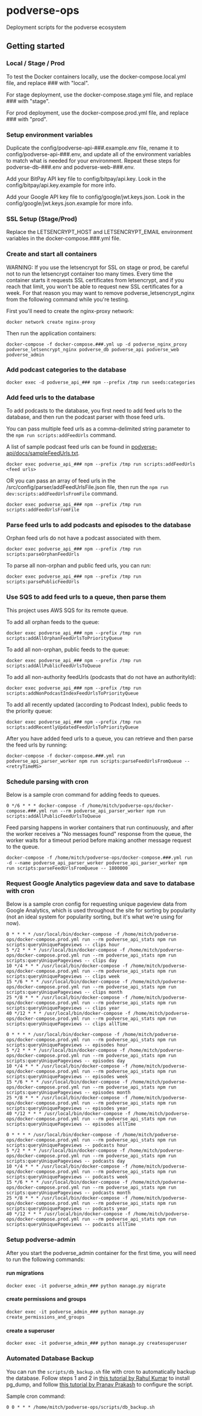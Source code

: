 # podverse-ops

Deployment scripts for the podverse ecosystem

## Getting started

### Local / Stage / Prod

To test the Docker containers locally, use the docker-compose.local.yml file, and replace \#\#\# with "local".

For stage deployment, use the docker-compose.stage.yml file, and replace \#\#\# with "stage".

For prod deployment, use the docker-compose.prod.yml file, and replace \#\#\# with "prod".

### Setup environment variables

Duplicate the config/podverse-api-\#\#\#.example.env file, rename it to config/podverse-api-\#\#\#.env, and update all of the environment variables to match what is needed for your environment. Repeat these steps for podverse-db-\#\#\#.env and podverse-web-\#\#\#.env.

Add your BitPay API key file to config/bitpay/api.key. Look in the config/bitpay/api.key.example for more info.

Add your Google API key file to config/google/jwt.keys.json. Look in the config/google/jwt.keys.json.example for more info.

### SSL Setup (Stage/Prod)

Replace the LETSENCRYPT_HOST and LETSENCRYPT_EMAIL environment variables in the docker-compose.###.yml file.

### Create and start all containers

WARNING: If you use the letsencrypt for SSL on stage or prod, be careful
not to run the letsencrypt container too many times. Every time the container
starts it requests SSL certificates from letsencrypt, and if you reach that limit,
you won't be able to request new SSL certificates for a week. For that reason you may
want to remove podverse_letsencrypt_nginx from the following command while you're testing.

First you'll need to create the nginx-proxy network:

```
docker network create nginx-proxy
```

Then run the application containers:

```
docker-compose -f docker-compose.###.yml up -d podverse_nginx_proxy podverse_letsencrypt_nginx podverse_db podverse_api podverse_web podverse_admin
```

### Add podcast categories to the database

```
docker exec -d podverse_api_### npm --prefix /tmp run seeds:categories
```

### Add feed urls to the database

To add podcasts to the database, you first need to add feed urls to the
database, and then run the podcast parser with those feed urls.

You can pass multiple feed urls as a comma-delimited string parameter to the
`npm run scripts:addFeedUrls` command.

A list of sample podcast feed urls can be found in
[podverse-api/docs/sampleFeedUrls.txt](https://github.com/podverse/podverse-api/tree/deploy/docs/sampleFeedUrls.txt).

```
docker exec podverse_api_### npm --prefix /tmp run scripts:addFeedUrls <feed urls>
```

OR you can pass an array of feed urls in the /src/config/parser/addFeedUrlsFile.json file,
then run the `npm run dev:scripts:addFeedUrlsFromFile` command.

```
docker exec podverse_api_### npm --prefix /tmp run scripts:addFeedUrlsFromFile
```

### Parse feed urls to add podcasts and episodes to the database

Orphan feed urls do not have a podcast associated with them.

```
docker exec podverse_api_### npm --prefix /tmp run scripts:parseOrphanFeedUrls
```

To parse all non-orphan and public feed urls, you can run:

```
docker exec podverse_api_### npm --prefix /tmp run scripts:parsePublicFeedUrls
```

### Use SQS to add feed urls to a queue, then parse them

This project uses AWS SQS for its remote queue.

To add all orphan feeds to the queue:

```
docker exec podverse_api_### npm --prefix /tmp run scripts:addAllOrphanFeedUrlsToPriorityQueue
```

To add all non-orphan, public feeds to the queue:

```
docker exec podverse_api_### npm --prefix /tmp run scripts:addAllPublicFeedUrlsToQueue
```

To add all non-authority feedUrls (podcasts that do not have an authorityId):

```
docker exec podverse_api_### npm --prefix /tmp run scripts:addNonPodcastIndexFeedUrlsToPriorityQueue
```

To add all recently updated (according to Podcast Index), public feeds to the priority queue:

```
docker exec podverse_api_### npm --prefix /tmp run scripts:addRecentlyUpdatedFeedUrlsToPriorityQueue
```

After you have added feed urls to a queue, you can retrieve and then parse
the feed urls by running:

```
docker-compose -f docker-compose.###.yml run podverse_api_parser_worker npm run scripts:parseFeedUrlsFromQueue -- <retryTimeMS>
```

### Schedule parsing with cron

Below is a sample cron command for adding feeds to queues.

```
0 */6 * * * docker-compose -f /home/mitch/podverse-ops/docker-compose.###.yml run --rm podverse_api_parser_worker npm run scripts:addAllPublicFeedUrlsToQueue
```

Feed parsing happens in worker containers that run continuously, and after the worker
receives a "No messages found" response from the queue, the worker waits for a
timeout period before making another message request to the queue.

```
docker-compose -f /home/mitch/podverse-ops/docker-compose.###.yml run -d --name podverse_api_parser_worker podverse_api_parser_worker npm run scripts:parseFeedUrlsFromQueue -- 1800000
```

### Request Google Analytics pageview data and save to database with cron

Below is a sample cron config for requesting unique pageview data from Google
Analytics, which is used throughout the site for sorting by popularity (not an ideal system for popularity sorting, but it's what we're using for now).

```
0 * * * * /usr/local/bin/docker-compose -f /home/mitch/podverse-ops/docker-compose.prod.yml run --rm podverse_api_stats npm run scripts:queryUniquePageviews -- clips hour
5 */2 * * * /usr/local/bin/docker-compose -f /home/mitch/podverse-ops/docker-compose.prod.yml run --rm podverse_api_stats npm run scripts:queryUniquePageviews -- clips day
10 */4 * * * /usr/local/bin/docker-compose -f /home/mitch/podverse-ops/docker-compose.prod.yml run --rm podverse_api_stats npm run scripts:queryUniquePageviews -- clips week
15 */6 * * * /usr/local/bin/docker-compose -f /home/mitch/podverse-ops/docker-compose.prod.yml run --rm podverse_api_stats npm run scripts:queryUniquePageviews -- clips month
25 */8 * * * /usr/local/bin/docker-compose -f /home/mitch/podverse-ops/docker-compose.prod.yml run --rm podverse_api_stats npm run scripts:queryUniquePageviews -- clips year
40 */12 * * * /usr/local/bin/docker-compose -f /home/mitch/podverse-ops/docker-compose.prod.yml run --rm podverse_api_stats npm run scripts:queryUniquePageviews -- clips allTime

0 * * * * /usr/local/bin/docker-compose -f /home/mitch/podverse-ops/docker-compose.prod.yml run --rm podverse_api_stats npm run scripts:queryUniquePageviews -- episodes hour
5 */2 * * * /usr/local/bin/docker-compose -f /home/mitch/podverse-ops/docker-compose.prod.yml run --rm podverse_api_stats npm run scripts:queryUniquePageviews -- episodes day
10 */4 * * * /usr/local/bin/docker-compose -f /home/mitch/podverse-ops/docker-compose.prod.yml run --rm podverse_api_stats npm run scripts:queryUniquePageviews -- episodes week
15 */6 * * * /usr/local/bin/docker-compose -f /home/mitch/podverse-ops/docker-compose.prod.yml run --rm podverse_api_stats npm run scripts:queryUniquePageviews -- episodes month
25 */8 * * * /usr/local/bin/docker-compose -f /home/mitch/podverse-ops/docker-compose.prod.yml run --rm podverse_api_stats npm run scripts:queryUniquePageviews -- episodes year
40 */12 * * * /usr/local/bin/docker-compose -f /home/mitch/podverse-ops/docker-compose.prod.yml run --rm podverse_api_stats npm run scripts:queryUniquePageviews -- episodes allTime

0 * * * * /usr/local/bin/docker-compose -f /home/mitch/podverse-ops/docker-compose.prod.yml run --rm podverse_api_stats npm run scripts:queryUniquePageviews -- podcasts hour
5 */2 * * * /usr/local/bin/docker-compose -f /home/mitch/podverse-ops/docker-compose.prod.yml run --rm podverse_api_stats npm run scripts:queryUniquePageviews -- podcasts day
10 */4 * * * /usr/local/bin/docker-compose -f /home/mitch/podverse-ops/docker-compose.prod.yml run --rm podverse_api_stats npm run scripts:queryUniquePageviews -- podcasts week
15 */6 * * * /usr/local/bin/docker-compose -f /home/mitch/podverse-ops/docker-compose.prod.yml run --rm podverse_api_stats npm run scripts:queryUniquePageviews -- podcasts month
25 */8 * * * /usr/local/bin/docker-compose -f /home/mitch/podverse-ops/docker-compose.prod.yml run --rm podverse_api_stats npm run scripts:queryUniquePageviews -- podcasts year
40 */12 * * * /usr/local/bin/docker-compose -f /home/mitch/podverse-ops/docker-compose.prod.yml run --rm podverse_api_stats npm run scripts:queryUniquePageviews -- podcasts allTime
```

### Setup podverse-admin

After you start the podverse_admin container for the first time, you will need to run the following commands:

#### run migrations

`docker exec -it podverse_admin_### python manage.py migrate`

#### create permissions and groups

`docker exec -it podverse_admin_### python manage.py create_permissions_and_groups`

#### create a superuser

`docker exec -it podverse_admin_### python manage.py createsuperuser`

### Automated Database Backup

You can run the `scripts/db_backup.sh` file with cron to automatically backup the database. Follow steps 1 and 2 in [this tutorial by Rahul Kumar](https://tecadmin.net/install-postgresql-server-on-ubuntu/) to install pg_dump, and follow [this tutorial by Pranav Prakash](https://pranavprakash.net/2017/05/16/automated-postgresql-backups/) to configure the script.

Sample cron command:

```
0 0 * * * /home/mitch/podverse-ops/scripts/db_backup.sh
```
